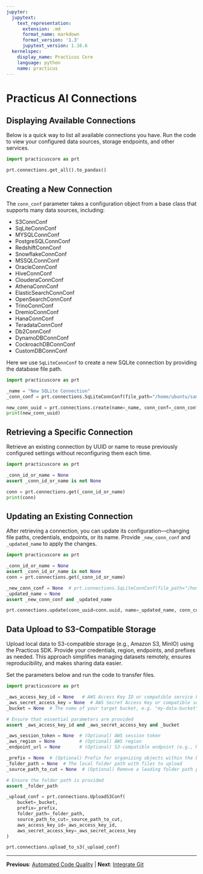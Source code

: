 ```yaml
---
jupyter:
  jupytext:
    text_representation:
      extension: .md
      format_name: markdown
      format_version: '1.3'
      jupytext_version: 1.16.6
  kernelspec:
    display_name: Practicus Core
    language: python
    name: practicus
---
```


# Practicus AI Connections



## Displaying Available Connections

Below is a quick way to list all available connections you have. Run the code
to view your configured data sources, storage endpoints, and other services.

```python
import practicuscore as prt

prt.connections.get_all().to_pandas()
```

## Creating a New Connection

The `conn_conf` parameter takes a configuration object from a base class that 
supports many data sources, including:

- S3ConnConf
- SqLiteConnConf
- MYSQLConnConf
- PostgreSQLConnConf
- RedshiftConnConf
- SnowflakeConnConf
- MSSQLConnConf
- OracleConnConf
- HiveConnConf
- ClouderaConnConf
- AthenaConnConf
- ElasticSearchConnConf
- OpenSearchConnConf
- TrinoConnConf
- DremioConnConf
- HanaConnConf
- TeradataConnConf
- Db2ConnConf
- DynamoDBConnConf
- CockroachDBConnConf
- CustomDBConnConf

Here we use `SqLiteConnConf` to create a new SQLite connection by providing
the database file path.

```python
import practicuscore as prt

_name = "New SQLite Connection"
_conn_conf = prt.connections.SqLiteConnConf(file_path="/home/ubuntu/samples/data/chinook.db")

new_conn_uuid = prt.connections.create(name=_name, conn_conf=_conn_conf)
print(new_conn_uuid)

```

## Retrieving a Specific Connection

Retrieve an existing connection by UUID or name to reuse previously configured
settings without reconfiguring them each time.

```python
import practicuscore as prt

_conn_id_or_name = None
assert _conn_id_or_name is not None

conn = prt.connections.get(_conn_id_or_name)
print(conn)
```

## Updating an Existing Connection

After retrieving a connection, you can update its configuration—changing 
file paths, credentials, endpoints, or its name. Provide `_new_conn_conf` 
and `_updated_name` to apply the changes.

```python
import practicuscore as prt

_conn_id_or_name = None
assert _conn_id_or_name is not None
conn = prt.connections.get(_conn_id_or_name)

_new_conn_conf = None  # prt.connections.SqLiteConnConf(file_path="/home/ubuntu/samples/data/chinook.db")
_updated_name = None
assert _new_conn_conf and _updated_name

prt.connections.update(conn_uuid=conn.uuid, name=_updated_name, conn_conf=_new_conn_conf)
```

## Data Upload to S3-Compatible Storage

Upload local data to S3-compatible storage (e.g., Amazon S3, MinIO) using the Practicus SDK.
Provide your credentials, region, endpoints, and prefixes as needed. This approach simplifies
managing datasets remotely, ensures reproducibility, and makes sharing data easier.

Set the parameters below and run the code to transfer files.

```python
import practicuscore as prt

_aws_access_key_id = None   # AWS Access Key ID or compatible service key
_aws_secret_access_key = None  # AWS Secret Access Key or compatible service secret
_bucket = None  # The name of your target bucket, e.g. "my-data-bucket"

# Ensure that essential parameters are provided
assert _aws_access_key_id and _aws_secret_access_key and _bucket

_aws_session_token = None  # (Optional) AWS session token
_aws_region = None         # (Optional) AWS region
_endpoint_url = None       # (Optional) S3-compatible endpoint (e.g., MinIO)

_prefix = None  # (Optional) Prefix for organizing objects within the bucket
_folder_path = None  # The local folder path with files to upload
_source_path_to_cut = None  # (Optional) Remove a leading folder path portion from object keys

# Ensure the folder path is provided
assert _folder_path

_upload_conf = prt.connections.UploadS3Conf(
    bucket=_bucket,
    prefix=_prefix,
    folder_path=_folder_path,
    source_path_to_cut=_source_path_to_cut,
    aws_access_key_id=_aws_access_key_id,
    aws_secret_access_key=_aws_secret_access_key
)

prt.connections.upload_to_s3(_upload_conf)
```


---

**Previous**: [Automated Code Quality](improve-code-quality/automated-code-quality.md) | **Next**: [Integrate Git](integrate-git.md)
